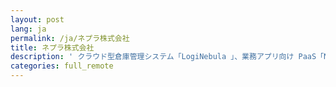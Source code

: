 ```yaml
---
layout: post
lang: ja
permalink: /ja/ネプラ株式会社
title: ネプラ株式会社
description: ' クラウド型倉庫管理システム「LogiNebula 」、業務アプリ向け PaaS「Nepula」の開発・運営。基幹/Web/モバイルアプリの受託開発。 '
categories: full_remote
---
```

